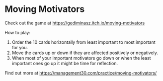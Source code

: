 # Moving Motivators

Check out the game at https://gediminasz.itch.io/moving-motivators

How to play:

1. Order the 10 cards horizontally from least important to most important for you.
2. Move the cards up or down if they are affected positively or negatively.
3. When most of your important motivators go down or when the least important ones go up it might be time for reflection.

Find out more at https://management30.com/practice/moving-motivators/
